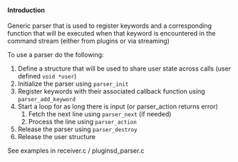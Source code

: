 <!--
title: "Parser"
custom_edit_url: https://github.com/netdata/netdata/blob/master/parser/README.md
sidebar_label: "Parser"
learn_status: "Published"
learn_topic_type: "References"
learn_rel_path: "Developers/Database"
-->

#### Introduction

Generic parser that is used to register keywords and a corresponding function that will be executed when that
keyword is encountered in the command stream (either from plugins or via streaming)

To use a parser do the following:

1. Define a structure that will be used to share user state across calls (user defined `void *user`) 
2. Initialize the parser using `parser_init`
3. Register keywords with their associated callback function using `parser_add_keyword`
4. Start a loop for as long there is input (or parser_action returns error)
   1.   Fetch the next line using `parser_next` (if needed)
   2.   Process the line using `parser_action`
5. Release the parser using `parser_destroy`
6. Release the user structure

See examples in receiver.c / pluginsd_parser.c
